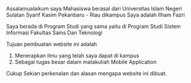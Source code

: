 Assalamualaikum saya Mahasiswa berasal dari Universitas Islam Negeri Sulatan Syarif Kasim Pekanbaru - Riau dikampus 
Saya adalah Ilham Fazri

Saya berada di Program Studi yang sama yaitu di Program Studi Sistem Informasi Fakultas Sains Dan Teknologi

Tujuan pembuatan website ini adalah 
1. Menerapkan ilmu yang telah saya dapat di kampus 
2. Sebagai tugas besar dalam matakuliah Mobile Application

Cukup Sekian perkenalan dan alasan mengapa website ini dibuat.
